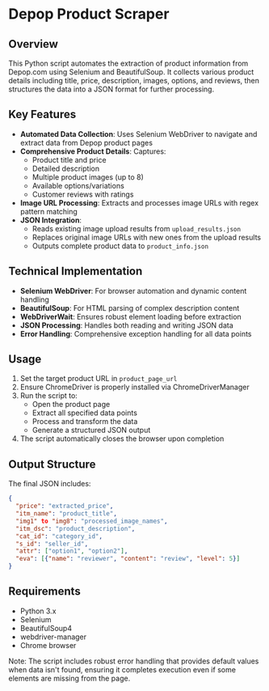 # Depop Product Scraper

## Overview
This Python script automates the extraction of product information from Depop.com using Selenium and BeautifulSoup. It collects various product details including title, price, description, images, options, and reviews, then structures the data into a JSON format for further processing.

## Key Features

- **Automated Data Collection**: Uses Selenium WebDriver to navigate and extract data from Depop product pages
- **Comprehensive Product Details**: Captures:
  - Product title and price
  - Detailed description
  - Multiple product images (up to 8)
  - Available options/variations
  - Customer reviews with ratings
- **Image URL Processing**: Extracts and processes image URLs with regex pattern matching
- **JSON Integration**: 
  - Reads existing image upload results from `upload_results.json`
  - Replaces original image URLs with new ones from the upload results
  - Outputs complete product data to `product_info.json`

## Technical Implementation

- **Selenium WebDriver**: For browser automation and dynamic content handling
- **BeautifulSoup**: For HTML parsing of complex description content
- **WebDriverWait**: Ensures robust element loading before extraction
- **JSON Processing**: Handles both reading and writing JSON data
- **Error Handling**: Comprehensive exception handling for all data points

## Usage

1. Set the target product URL in `product_page_url`
2. Ensure ChromeDriver is properly installed via ChromeDriverManager
3. Run the script to:
   - Open the product page
   - Extract all specified data points
   - Process and transform the data
   - Generate a structured JSON output
4. The script automatically closes the browser upon completion

## Output Structure
The final JSON includes:
```json
{
  "price": "extracted_price",
  "itm_name": "product_title",
  "img1" to "img8": "processed_image_names",
  "itm_dsc": "product_description",
  "cat_id": "category_id",
  "s_id": "seller_id",
  "attr": ["option1", "option2"],
  "eva": [{"name": "reviewer", "content": "review", "level": 5}]
}
```

## Requirements
- Python 3.x
- Selenium
- BeautifulSoup4
- webdriver-manager
- Chrome browser

Note: The script includes robust error handling that provides default values when data isn't found, ensuring it completes execution even if some elements are missing from the page.


